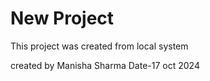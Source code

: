 # New Project

This project was created from local system

created by Manisha Sharma
Date-17 oct 2024